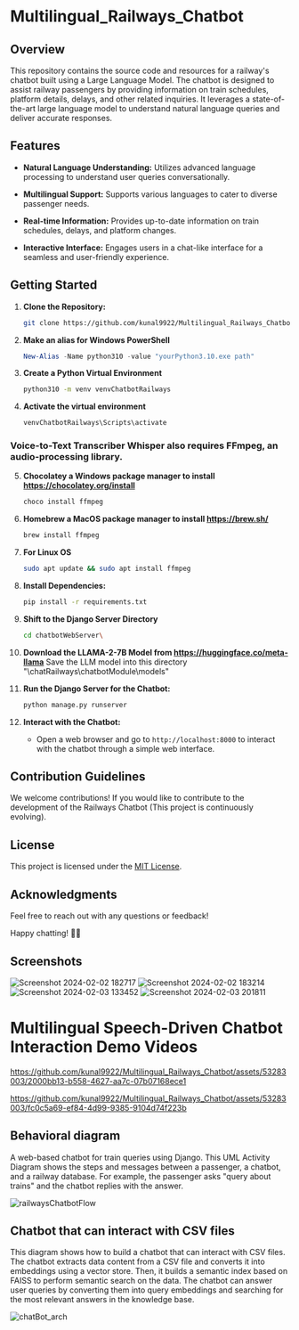 # Multilingual_Railways_Chatbot

## Overview

This repository contains the source code and resources for a railway's chatbot built using a Large Language Model. The chatbot is designed to assist railway passengers by providing information on train schedules, platform details, delays, and other related inquiries. It leverages a state-of-the-art large language model to understand natural language queries and deliver accurate responses.

## Features

- **Natural Language Understanding:** Utilizes advanced language processing to understand user queries conversationally.
  
- **Multilingual Support:** Supports various languages to cater to diverse passenger needs.

- **Real-time Information:** Provides up-to-date information on train schedules, delays, and platform changes.

- **Interactive Interface:** Engages users in a chat-like interface for a seamless and user-friendly experience.

## Getting Started

1. **Clone the Repository:**
    ```bash
    git clone https://github.com/kunal9922/Multilingual_Railways_Chatbot.git
    ```
2. **Make an alias for Windows PowerShell** 
    ```powershell
   New-Alias -Name python310 -value "yourPython3.10.exe path"
   ```
3. **Create a Python Virtual Environment**
    ```bash
    python310 -m venv venvChatbotRailways
    ```
4. **Activate the virtual environment**
    ```bash
    venvChatbotRailways\Scripts\activate
    ```
  ### Voice-to-Text Transcriber Whisper also requires FFmpeg, an audio-processing library.
5. **Chocolatey a Windows package manager to install https://chocolatey.org/install**
    ```powershell
    choco install ffmpeg
    ```
6. **Homebrew a MacOS package manager to install https://brew.sh/**
    ```bash
    brew install ffmpeg
    ```
7. **For Linux OS**
   ```bash
   sudo apt update && sudo apt install ffmpeg
   ```
9. **Install Dependencies:**
    ```bash
    pip install -r requirements.txt
    ```
6. **Shift to the Django Server Directory**
   ```bash
   cd chatbotWebServer\
   ```
7. **Download the LLAMA-2-7B Model from https://huggingface.co/meta-llama**
      Save the LLM model into this directory "\chatRailways\chatbotModule\models"
   
9. **Run the Django Server for the Chatbot:**
    ```bash
    python manage.py runserver
    ```
10. **Interact with the Chatbot:**
    - Open a web browser and go to `http://localhost:8000` to interact with the chatbot through a simple web interface.

## Contribution Guidelines

We welcome contributions! If you would like to contribute to the development of the Railways Chatbot (This project is continuously evolving).

## License

This project is licensed under the [MIT License](https://github.com/kunal9922/Multilingual_Railways_Chatbot/blob/main/LICENSE).

## Acknowledgments

Feel free to reach out with any questions or feedback!

Happy chatting! 🚂🤖

## Screenshots
![Screenshot 2024-02-02 182717](https://github.com/kunal9922/Multilingual_Railways_Chatbot/assets/53283003/a1e73eb6-d4a7-4e6a-b1be-bfb39a9c48fc)
![Screenshot 2024-02-02 183214](https://github.com/kunal9922/Multilingual_Railways_Chatbot/assets/53283003/3103aaa1-d195-47c3-ab90-1fa9cf2cad8d)
![Screenshot 2024-02-03 133452](https://github.com/kunal9922/Multilingual_Railways_Chatbot/assets/53283003/713a07d0-c09c-44d8-baa8-586af8802bd1)
![Screenshot 2024-02-03 201811](https://github.com/kunal9922/Multilingual_Railways_Chatbot/assets/53283003/57fa3281-ed09-418b-82d7-bee438bc3c40)

# Multilingual Speech-Driven Chatbot Interaction Demo Videos

https://github.com/kunal9922/Multilingual_Railways_Chatbot/assets/53283003/2000bb13-b558-4627-aa7c-07b07168ece1

https://github.com/kunal9922/Multilingual_Railways_Chatbot/assets/53283003/fc0c5a69-ef84-4d99-9385-9104d74f223b

## Behavioral diagram
A web-based chatbot for train queries using Django. This UML Activity Diagram shows the steps and messages between a passenger, a chatbot, and a railway database. For example, the passenger asks "query about trains" and the chatbot replies with the answer.

![railwaysChatbotFlow](https://github.com/kunal9922/Multilingual_Railways_Chatbot/assets/53283003/ccae208e-0b3a-485b-b1bc-5aa96f92b021)

## Chatbot that can interact with CSV files
This diagram shows how to build a chatbot that can interact with CSV files. The chatbot extracts data content from a CSV file and converts it into embeddings using a vector store. Then, it builds a semantic index based on FAISS to perform semantic search on the data. The chatbot can answer user queries by converting them into query embeddings and searching for the most relevant answers in the knowledge base.

![chatBot_arch](https://github.com/kunal9922/Multilingual_Railways_Chatbot/assets/53283003/54e1f9ef-0484-4fff-b773-cbac2789e577)

